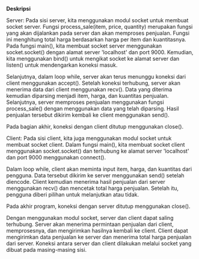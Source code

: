 **Deskripsi**

Server:
Pada sisi server, kita menggunakan modul socket untuk membuat socket server. Fungsi process_sale(item, price, quantity) merupakan fungsi yang akan dijalankan pada server dan akan memproses penjualan. Fungsi ini menghitung total harga berdasarkan harga per item dan kuantitasnya. Pada fungsi main(), kita membuat socket server menggunakan socket.socket() dengan alamat server 'localhost' dan port 9000. Kemudian, kita menggunakan bind() untuk mengikat socket ke alamat server dan listen() untuk mendengarkan koneksi masuk.

Selanjutnya, dalam loop while, server akan terus menunggu koneksi dari client menggunakan accept(). Setelah koneksi terhubung, server akan menerima data dari client menggunakan recv(). Data yang diterima kemudian diparsing menjadi item, harga, dan kuantitas penjualan. Selanjutnya, server memproses penjualan menggunakan fungsi process_sale() dengan menggunakan data yang telah diparsing. Hasil penjualan tersebut dikirim kembali ke client menggunakan send().

Pada bagian akhir, koneksi dengan client ditutup menggunakan close().

Client:
Pada sisi client, kita juga menggunakan modul socket untuk membuat socket client. Dalam fungsi main(), kita membuat socket client menggunakan socket.socket() dan terhubung ke alamat server 'localhost' dan port 9000 menggunakan connect().

Dalam loop while, client akan meminta input item, harga, dan kuantitas dari pengguna. Data tersebut dikirim ke server menggunakan send() setelah diencode. Client kemudian menerima hasil penjualan dari server menggunakan recv() dan mencetak total harga penjualan. Setelah itu, pengguna diberi pilihan untuk melanjutkan atau tidak.

Pada akhir program, koneksi dengan server ditutup menggunakan close().

Dengan menggunakan modul socket, server dan client dapat saling terhubung. Server akan menerima permintaan penjualan dari client, memprosesnya, dan mengirimkan hasilnya kembali ke client. Client dapat mengirimkan data penjualan ke server dan menerima total harga penjualan dari server. Koneksi antara server dan client dilakukan melalui socket yang dibuat pada masing-masing sisi.